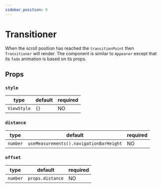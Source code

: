 ```yaml
---
sidebar_position: 9
---
```


# Transitioner

When the scroll position has reached the `transitionPoint` then `Transitioner` will render. The component is similar to `Appearer` except that its `fade` animation is based on its props.

## Props

### `style`

| type        | default | required |
| ----------- | ------- | -------- |
| `ViewStyle` | `{}`    | NO       |

### `distance`

| type     | default                                 | required |
| -------- | --------------------------------------- | -------- |
| `number` | `useMeasurements().navigationBarHeight` | NO       |

### `offset`

| type     | default          | required |
| -------- | ---------------- | -------- |
| `number` | `props.distance` | NO       |
